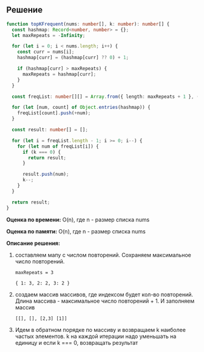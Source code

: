 ## Решение

```typescript
function topKFrequent(nums: number[], k: number): number[] {
  const hashmap: Record<number, number> = {};
  let maxRepeats = -Infinity;

  for (let i = 0; i < nums.length; i++) {
    const curr = nums[i];
    hashmap[curr] = (hashmap[curr] ?? 0) + 1;

    if (hashmap[curr] > maxRepeats) {
      maxRepeats = hashmap[curr];
    }
  }

  const freqList: number[][] = Array.from({ length: maxRepeats + 1 }, () => []);

  for (let [num, count] of Object.entries(hashmap)) {
    freqList[count].push(+num);
  }

  const result: number[] = [];

  for (let i = freqList.length - 1; i >= 0; i--) {
    for (let num of freqList[i]) {
      if (k === 0) {
        return result;
      }

      result.push(num);
      k--;
    }
  }

  return result;
}
```

**Оценка по времени:** O(n), где n - размер списка nums

**Оценка по памяти:** O(n), где n - размер списка nums

**Описание решения:**

1. составляем мапу с числом повторений. Сохраняем максимальное число повторений.

   `maxRepeats = 3`

   `{ 1: 3, 2: 2, 3: 2 }`

2. создаем массив массивов, где индексом будет кол-во повторений. Длина массива - максимальное число повторений + 1. И заполняем массив

   `[[], [], [2,3] [1]]`

3. Идем в обратном порядке по массиву и возвращаем k наиболее частых элементов. k на каждой итерации надо уменьшать на единицу и если k === 0, возвращать результат
